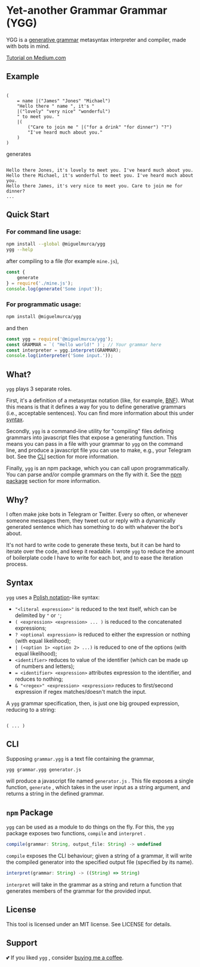 # Yet-another Grammar Grammar (YGG)

YGG is a [generative grammar][0] metasyntax interpreter and compiler, made with bots in mind.

[Tutorial on Medium.com](https://medium.com/@miguelmurca/making-a-telegram-chatbot-b936671df77c)

## Example

``` 

(
    = name |("James" "Jones" "Michael")
    "Hello there " name ", it's "
    |("lovely" "very nice" "wonderful")
    " to meet you. "
    |(
        ("Care to join me " |("for a drink" "for dinner") "?")
        "I've heard much about you."
    )
)
```

generates

``` 

Hello there Jones, it's lovely to meet you. I've heard much about you.
Hello there Michael, it's wonderful to meet you. I've heard much about you.
Hello there James, it's very nice to meet you. Care to join me for dinner?
...
```

## Quick Start

### For command line usage:

``` bash
npm install --global @miguelmurca/ygg
ygg --help
```

after compiling to a file (for example `mine.js`),

``` javascript
const {
    generate
} = require('./mine.js');
console.log(generate('Some input'));
```

### For programmatic usage:

``` bash
npm install @miguelmurca/ygg
```

and then

``` javascript
const ygg = require('@miguelmurca/ygg');
const GRAMMAR = `( "Hello world!" )`; // Your grammar here
const interpreter = ygg.interpret(GRAMMAR);
console.log(interpreter('Some input.'));
```

## What?

`ygg` plays 3 separate roles.

First, it's a definition of a metasyntax notation (like, for example, [BNF][1]). What this means is that it defines a way for you to define generative grammars (i.e., acceptable sentences). You can find more information about this under [syntax](#syntax).

Secondly, `ygg` is a command-line utility for "compiling" files defining grammars into javascript files that expose a generating function. This means you can pass in a file with your grammar to `ygg` on the command line, and produce a javascript file you can use to make, e.g., your Telegram bot. See the [CLI](#cli) section for more information.

Finally, `ygg` is an npm package, which you can call upon programmatically. You can parse and/or compile grammars on the fly with it. See the [npm package](#npm-package) section for more information.

## Why?

I often make joke bots in Telegram or Twitter. Every so often, or whenever someone messages them, they tweet out or reply with a dynamically generated sentence which has something to do with whatever the bot's about.

It's not hard to write code to generate these texts, but it can be hard to iterate over the code, and keep it readable. I wrote `ygg` to reduce the amount of boilerplate code I have to write for each bot, and to ease the iteration process.

## Syntax

`ygg` uses a [Polish notation][2]-like syntax:

* `"<literal expression>"` is reduced to the text itself, which can be delimited by `"` or `'`;
* `( <expression> <expression> ... )` is reduced to the concatenated expressions; 
* `? <optional expression>` is reduced to either the expression or nothing (with equal likelihood); 
* `| (<option 1> <option 2> ...)` is reduced to one of the options (with equal likelihood); 
* `<identifier>` reduces to value of the identifier (which can be made up of numbers and letters); 
* `= <identifier> <expression>` attributes expression to the identifier, and reduces to nothing; 
* `& "<regex>" <expression> <expression>` reduces to first/second expression if regex matches/doesn't match the input.

A `ygg` grammar specification, then, is just one big grouped expression, reducing to a string:

``` 

( ... )
```

## CLI

Supposing `grammar.ygg` is a text file containing the grammar, 

``` bash
ygg grammar.ygg generator.js
```

will produce a javascript file named `generator.js` . This file exposes a single function, `generate` , which takes in the user input as a string argument, and returns a string in the defined grammar.

## `npm` Package

`ygg` can be used as a module to do things on the fly. For this, the `ygg` package exposes two functions, `compile` and `interpret` .

``` javascript
compile(grammar: String, output_file: String) -> undefined
```

`compile` exposes the CLI behaviour; given a string of a grammar, it will write the compiled generator into the specified output file (specified by its name).

``` javascript
interpret(grammar: String) -> ((String) => String)
```

`interpret` will take in the grammar as a string and return a function that generates members of the grammar for the provided input.

## License

This tool is licensed under an MIT license.
See LICENSE for details.

## Support

💕 If you liked `ygg` , consider [buying me a coffee](https://www.paypal.me/miguelmurca/2.50).

[0]: https://en.wikipedia.org/wiki/Generative_grammar
[1]: https://en.wikipedia.org/wiki/Backus%E2%80%93Naur_form
[2]: https://en.wikipedia.org/wiki/Polish_notation
